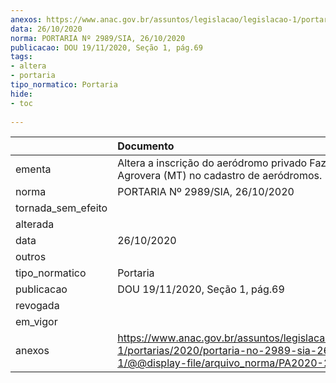 ```yaml
---
anexos: https://www.anac.gov.br/assuntos/legislacao/legislacao-1/portarias/2020/portaria-no-2989-sia-26-10-2020-1/@@display-file/arquivo_norma/PA2020-2989.pdf
data: 26/10/2020
norma: PORTARIA Nº 2989/SIA, 26/10/2020
publicacao: DOU 19/11/2020, Seção 1, pág.69
tags:
- altera
- portaria
tipo_normatico: Portaria
hide: 
- toc 
 
---
```


|                    | Documento                                                                                                                                              |
|:-------------------|:-------------------------------------------------------------------------------------------------------------------------------------------------------|
| ementa             | Altera a inscrição do aeródromo privado Fazenda Agrovera (MT) no cadastro de aeródromos.                                                               |
| norma              | PORTARIA Nº 2989/SIA, 26/10/2020                                                                                                                       |
| tornada_sem_efeito |                                                                                                                                                        |
| alterada           |                                                                                                                                                        |
| data               | 26/10/2020                                                                                                                                             |
| outros             |                                                                                                                                                        |
| tipo_normatico     | Portaria                                                                                                                                               |
| publicacao         | DOU 19/11/2020, Seção 1, pág.69                                                                                                                        |
| revogada           |                                                                                                                                                        |
| em_vigor           |                                                                                                                                                        |
| anexos             | https://www.anac.gov.br/assuntos/legislacao/legislacao-1/portarias/2020/portaria-no-2989-sia-26-10-2020-1/@@display-file/arquivo_norma/PA2020-2989.pdf |